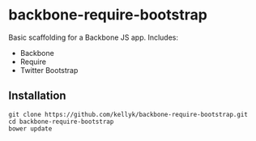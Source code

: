 backbone-require-bootstrap
==========================

Basic scaffolding for a Backbone JS app. Includes:

*  Backbone
*  Require
*  Twitter Bootstrap

## Installation

	git clone https://github.com/kellyk/backbone-require-bootstrap.git
	cd backbone-require-bootstrap
	bower update
